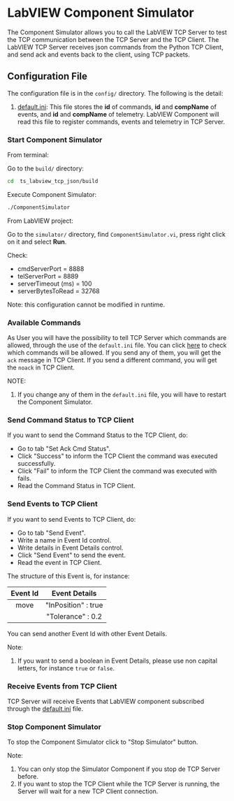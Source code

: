 # LabVIEW Component Simulator

The Component Simulator allows you to call the LabVIEW TCP Server to test the TCP communication between the TCP Server and the TCP Client.
The LabVIEW TCP Server receives json commands from the Python TCP Client, and send ack and events back to the client, using TCP packets.

## Configuration File

The configuration file is in the `config/` directory.
The following is the detail:

1. [default.ini](../doc/detailsDefault.md): This file stores the **id** of commands, **id** and **compName** of events, and **id** and **compName** of telemetry.
LabVIEW Component will read this file to register commands, events and telemetry in TCP Server.

### Start Component Simulator

From terminal:

Go to the `build/` directory:

```sh
cd  ts_labview_tcp_json/build
```

Execute Component Simulator:

```sh
./ComponentSimulator
```

From LabVIEW project:

Go to the `simulator/` directory, find `ComponentSimulator.vi`, press right click on it and select **Run**.

Check:

- cmdServerPort = 8888
- telServerPort = 8889
- serverTimeout (ms) = 100
- serverBytesToRead = 32768

Note: this configuration cannot be modified in runtime.

### Available Commands

As User you will have the possibility to tell TCP Server which commands are allowed, through the use of the `default.ini` file.
You can click [here](../config/default.ini) to check which commands will be allowed.
If you send any of them, you will get the `ack` message in TCP Client.
If you send a different command, you will get the `noack` in TCP Client.

NOTE:

1. If you change any of them in the `default.ini` file, you will have to restart the Component Simulator.

### Send Command Status to TCP Client

If you want to send the Command Status to the TCP Client, do:

- Go to tab "Set Ack Cmd Status".
- Click "Success" to inform the TCP Client the command was executed successfully.
- Click "Fail" to inform the TCP Client the command was executed with fails.
- Read the Command Status in TCP Client.

### Send Events to TCP Client

If you want to send Events to TCP Client, do:

- Go to tab "Send Event".
- Write a name in Event Id control.
- Write details in Event Details control.
- Click "Send Event" to send the event.
- Read the event in TCP Client.

The structure of this Event is, for instance:

| Event Id |    Event Details    |
|:--------:|:-------------------:|
|   move   | "InPosition" : true |
|          | "Tolerance" : 0.2   |

You can send another Event Id with other Event Details.

Note:

1. If you want to send a boolean in Event Details, please use non capital letters, for instance `true` or `false`.

### Receive Events from TCP Client

TCP Server will receive Events that LabVIEW component subscribed through the [default.ini](../config/default.ini) file.

### Stop Component Simulator

To stop the Component Simulator click to "Stop Simulator" button.

Note:

1. You can only stop the Simulator Component if you stop de TCP Server before.
2. If you want to stop the TCP Client while the TCP Server is running, the Server will wait for a new TCP Client connection.
